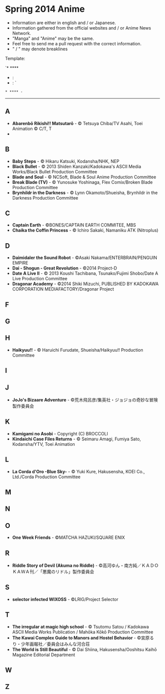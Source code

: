 # Spring 2014 Anime

* Information are either in english and / or Japanese.
* Information gathered from the official websites and / or Anime News Network.
* "Manga" and "Anime" may be the same.
* Feel free to send me a pull request with the correct information.
* " / " may denote breaklines

Template: 

`* ****
  * : 
  * : `

`* **** - `

---

## A

* **Abarenbō Rikishi!! Matsutarō** - © Tetsuya Chiba/TV Asahi, Toei Animation © C/T, T
* 

## B
* **Baby Steps** - © Hikaru Katsuki, Kodansha/NHK, NEP
* **Black Bullet** - © 2013 Shiden Kanzaki/Kadokawa's ASCII Media Works/Black Bullet Production Committee
* **Blade and Soul** - © NCSoft, Blade & Soul Anime Production Committee
* **Break Blade (TV)** - © Yunosuke Yoshinaga, Flex Comix/Broken Blade Production Committee
* **Brynhildr in the Darkness** - © Lynn Okamoto/Shueisha, Brynhildr in the Darkness Production Committee

## C
* **Captain Earth** - ©BONES/CAPTAIN EARTH COMMITEE, MBS
* **Chaika the Coffin Princess** - © Ichiro Sakaki, Namaniku ATK (Nitroplus)

## D

* **Daimidaler the Sound Robot** - ©Asaki Nakama/ENTERBRAIN/PENGUIN EMPIRE
* **Dai - Shogun - Great Revolution** - ©2014 Project-D
* **Date A Live II** - © 2013 Koushi Tachibana, Tsunako/Fujimi Shobo/Date A Live Production Committee
* **Dragonar Academy** - ©2014 Shiki Mizuchi, PUBLISHED BY KADOKAWA CORPORATION MEDIAFACTORY/Dragonar Project

## F


## G



## H

* **Haikyuu!!** - © Haruichi Furudate, Shueisha/Haikyuu!! Production Committee

## I

## J

* **JoJo's Bizaare Adventure** - ©荒木飛呂彦/集英社・ジョジョの奇妙な冒険製作委員会

## K

* **Kamigami no Asobi** - Copyright (C) BROCCOLI
* **Kindaichi Case Files Returns** - © Seimaru Amagi, Fumiya Sato, Kodansha/YTV, Toei Animation

## L

* **La Corda d'Oro -Blue Sky-** - © Yuki Kure, Hakusensha, KOEI Co., Ltd./Corda Production Committee

## M



## N


## O

* **One Week Friends** - ©MATCHA HAZUKI/SQUARE ENIX

## R

* **Riddle Story of Devil (Akuma no Riddle)** - ©高河ゆん・南方純／ＫＡＤＯＫＡＷＡ刊／「悪魔のリドル」製作委員会
## S

* **selector infected WIXOSS** - ©LRIG/Project Selector

## T

* **The irregular at magic high school** - © Tsutomu Satou / Kadokawa ASCII Media Works Publication / Mahōka Kōkō Production Committee
* **The Kawai Complex Guide to Manors and Hostel Behavior** - ©宮原るり・少年画報社／委員会はみんな河合荘
* **The World is Still Beautiful** - © Dai Shiina, Hakusensha/Ooshitsu Kaihō Magazine Editorial Department

## W


## Z

